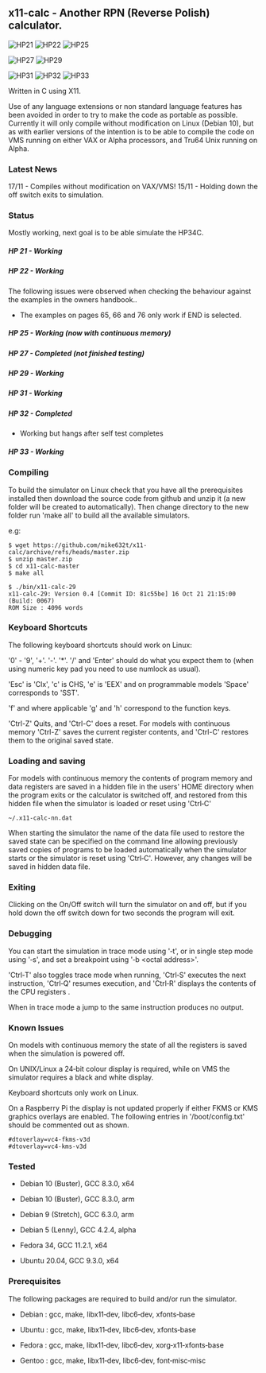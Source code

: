 ## x11-calc - Another RPN (Reverse Polish) calculator.

![HP21](./img/x11-calc-21.png) ![HP22](./img/x11-calc-22.png) ![HP25](./img/x11-calc-25.png)

![HP27](./img/x11-calc-27.png) ![HP29](./img/x11-calc-29.png)

![HP31](./img/x11-calc-31.png) ![HP32](./img/x11-calc-32.png) ![HP33](./img/x11-calc-33.png)

Written in C using X11.

Use  of any language extensions or non standard language features has  been
avoided in order to try to make the code as portable as possible. Currently
it will only compile without modification on Linux (Debian 10), but as with
earlier  versions of the intention is to be able to compile the code on VMS
running on either VAX or Alpha processors, and Tru64 Unix running on Alpha.

### Latest News

17/11 - Compiles without modification on VAX/VMS!
15/11 - Holding down the off switch exits to simulation.

### Status

Mostly working, next goal is to be able simulate the HP34C.

##### HP 21 - Working

##### HP 22 - Working
The  following issues were observed when checking the behaviour against the
examples in the owners handbook..
* The examples on pages 65, 66 and 76 only work if END is selected.

##### HP 25 - Working (now with continuous memory)

##### HP 27 - Completed (not finished testing)

##### HP 29 - Working

##### HP 31 - Working

##### HP 32 - Completed
* Working but hangs after self test completes

##### HP 33 - Working

### Compiling

To  build the simulator on Linux check that you have all the  prerequisites
installed  then  download the source code from github and unzip it  (a  new
folder  will  be created to automatically).  Then change directory  to  the
new folder run 'make all' to build all the available simulators.

e.g:

    $ wget https://github.com/mike632t/x11-calc/archive/refs/heads/master.zip
    $ unzip master.zip
    $ cd x11-calc-master
    $ make all

    $ ./bin/x11-calc-29
    x11-calc-29: Version 0.4 [Commit ID: 81c55be] 16 Oct 21 21:15:00 (Build: 0067)
    ROM Size : 4096 words

### Keyboard Shortcuts

The following keyboard shortcuts should work on Linux:

'0' - '9', '+'. '-'. '*'. '/' and 'Enter' should do what you expect them to
(when using numeric key pad you need to use numlock as usual).

'Esc' is 'Clx', 'c' is CHS, 'e' is 'EEX' and on programmable models 'Space'
corresponds to 'SST'.

'f' and where applicable 'g' and 'h' correspond to the function keys.

'Ctrl-Z'  Quits,  and  'Ctrl-C' does a reset.  For models  with  continuous
memory 'Ctrl-Z' saves the current register contents, and 'Ctrl-C'  restores
them to the original saved state.

### Loading and saving

For  models with continuous memory the contents of program memory and  data
registers are saved in a hidden file in the users' HOME directory when  the
program  exits  or the calculator is switched off, and restored  from  this
hidden file when the simulator is loaded or reset using 'Ctrl&#8209;C'

    ~/.x11-calc-nn.dat

When  starting the simulator the name of the data file used to restore  the
saved state can be specified on the command line allowing previously  saved
copies of programs to be loaded automatically when the simulator starts  or
the  simulator is reset using 'Ctrl&#8209;C'.  However, any changes will be saved
in hidden data file.

### Exiting

Clicking  on the On/Off switch will turn the simulator on and off,  but  if
you hold down the off switch down for two seconds the program will exit.

### Debugging

You  can  start the simulation in trace mode using '&#8209;t', or in single  step
mode using '&#8209;s', and set a breakpoint using '&#8209;b &lt;octal address&gt;'.

'Ctrl&#8209;T'  also toggles trace mode when running, 'Ctrl&#8209;S' executes the  next
instruction, 'Ctrl&#8209;Q' resumes execution, and 'Ctrl&#8209;R' displays the contents
of the CPU registers .

When in trace mode a jump to the same instruction produces no output.

### Known Issues

On  models with continuous memory the state of all the registers  is  saved
when the simulation is powered off.

On  UNIX/Linux a 24&#8209;bit colour display is required, while on VMS  the
simulator requires a black and white display.

Keyboard shortcuts only work on Linux.

On a Raspberry Pi the display is not updated properly if either FKMS or KMS
graphics overlays are enabled.  The following entries in '/boot/config.txt'
should be commented out as shown.

    #dtoverlay=vc4-fkms-v3d
    #dtoverlay=vc4-kms-v3d

### Tested

- Debian 10 (Buster), GCC 8.3.0, x64

- Debian 10 (Buster), GCC 8.3.0, arm

- Debian 9 (Stretch), GCC 6.3.0, arm

- Debian 5 (Lenny), GCC 4.2.4, alpha

- Fedora 34, GCC 11.2.1, x64

- Ubuntu 20.04, GCC 9.3.0, x64

### Prerequisites

The following packages are required to build and/or run the simulator.

- Debian : gcc, make, libx11&#8209;dev, libc6&#8209;dev, xfonts&#8209;base

- Ubuntu : gcc, make, libx11&#8209;dev, libc6&#8209;dev, xfonts&#8209;base

- Fedora : gcc, make, libx11&#8209;dev, libc6&#8209;dev, xorg&#8209;x11&#8209;xfonts&#8209;base

- Gentoo : gcc, make, libx11&#8209;dev, libc6&#8209;dev, font&#8209;misc&#8209;misc
